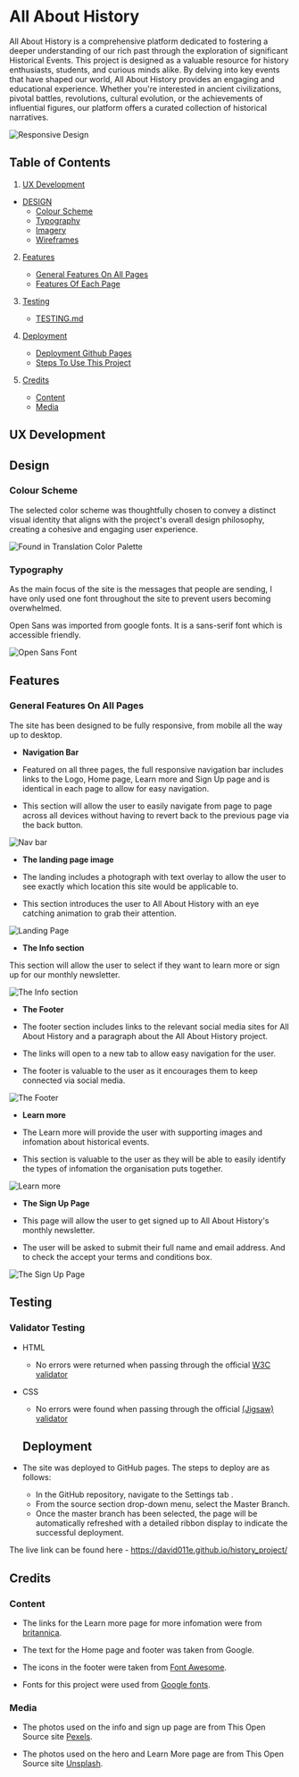 # All About History

All About History is a comprehensive platform dedicated to fostering a deeper understanding of our rich past through the exploration of significant Historical Events. This project is designed as a valuable resource for history enthusiasts, students, and curious minds alike. By delving into key events that have shaped our world, All About History provides an engaging and educational experience. Whether you're interested in ancient civilizations, pivotal battles, revolutions, cultural evolution, or the achievements of influential figures, our platform offers a curated collection of historical narratives.

![Responsive Design](assets/images/amiresponsive.png)

## **Table of Contents**

1. [UX Development](#ux-development)

* [DESIGN](#design)
    * [Colour Scheme](#colour-scheme)
    * [Typography](#typography)
    * [Imagery](#imagery)
    * [Wireframes](#wireframes)

2. [Features](#features)  
    
    * [General Features On All Pages](#general-features-on-all-pages)
    * [Features Of Each Page](#features-of-each-page)

3. [Testing](#testing)
    * [TESTING.md](#testing)

4. [Deployment](#deployment)  
    * [Deployment Github Pages](#deployment-to-github-pages)
    * [Steps To Use This Project](#steps-to-use-this-project)  

5. [Credits](#credits)  
    * [Content](#content)
    * [Media](#media)


## **UX Development**

## **Design**

### **Colour Scheme**

The selected color scheme was thoughtfully chosen to convey a distinct visual identity that aligns with the project's overall design philosophy, creating a cohesive and engaging user experience.

![Found in Translation Color Palette](assets/images/colour-scheme.png)

### **Typography**

As the main focus of the site is the messages that people are sending, I have only used one font throughout the site to prevent users becoming overwhelmed.

Open Sans was imported from google fonts. It is a sans-serif font which is accessible friendly.

![Open Sans Font](assets/images/open-sans.png)

## Features

### **General Features On All Pages**

The site has been designed to be fully responsive, from mobile all the way up to desktop.

- __Navigation Bar__

- Featured on all three pages, the full responsive navigation bar includes links to the Logo, Home page, Learn more and Sign Up page and is identical in each page to allow for easy navigation.

 - This section will allow the user to easily navigate from page to page across all devices without having to revert back to the previous page via the back button.

![Nav bar](assets/images/header.png)

- __The landing page image__

 - The landing includes a photograph with text overlay to allow the user to see exactly which location this site would be applicable to. 
  - This section introduces the user to All About History with an eye catching animation to grab their attention.

  ![Landing Page](assets/images/heroimage.png)

  - __The Info section__

  This section will allow the user to select if they want to learn more or sign up for our monthly newsletter.

  ![The Info section](assets/images/info-content.png)

  - __The Footer__ 

   - The footer section includes links to the relevant social media sites for All About History and a paragraph about the All About History project.

   - The links will open to a new tab to allow easy navigation for the user.

   - The footer is valuable to the user as it encourages them to keep connected via social media.


![The Footer](assets/images/footer.png)

- __Learn more__

- The Learn more will provide the user with supporting images and infomation about historical events.

- This section is valuable to the user as they will be able to easily identify the types of infomation the organisation puts together. 

![Learn more](assets/images/learnmore.png)

- __The Sign Up Page__

- This page will allow the user to get signed up to All About History's monthly newsletter.

- The user will be asked to submit their full name and email address. And to check the accept your terms and conditions box.

![The Sign Up Page](assets/images/signup.png)

## Testing 

### Validator Testing 

- HTML
  - No errors were returned when passing through the official [W3C validator](https://validator.w3.org/nu/?doc=https%3A%2F%2Fcode-institute-org.github.io%2Flove-running-2.0%2Findex.html)
- CSS
  - No errors were found when passing through the official [(Jigsaw) validator](https://jigsaw.w3.org/css-validator/validator?uri=https%3A%2F%2Fvalidator.w3.org%2Fnu%2F%3Fdoc%3Dhttps%253A%252F%252Fcode-institute-org.github.io%252Flove-running-2.0%252Findex.html&profile=css3svg&usermedium=all&warning=1&vextwarning=&lang=en#css)

  ## Deployment

- The site was deployed to GitHub pages. The steps to deploy are as follows: 
  - In the GitHub repository, navigate to the Settings tab .
  - From the source section drop-down menu, select the Master Branch.
  - Once the master branch has been selected, the page will be automatically refreshed with a detailed ribbon display to indicate the successful deployment. 

The live link can be found here - https://david011e.github.io/history_project/

## Credits 

### Content

- The links for the Learn more page for more infomation were from [britannica](https://www.britannica.com/).

- The text for the Home page and footer was taken from Google.

- The icons in the footer were taken from [Font Awesome](https://fontawesome.com/).

- Fonts for this project were used from [Google fonts](https://fonts.google.com/).

### Media

- The photos used on the info and sign up page are from This Open Source site [Pexels](www.pexels.com).

- The photos used on the hero and Learn More page are from This Open Source site [Unsplash](https://unsplash.com/).